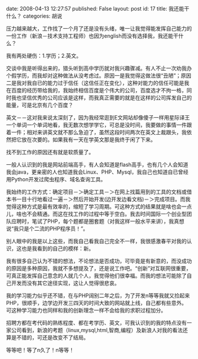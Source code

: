 date: 2008-04-13 12:27:57
published: False
layout: post
id: 17
title: 我还能干什么？
categories: 胡说

压力越来越大，工作找了一个月了还是没有头绪，唯一让我觉得能发挥自己能力的一份工作（新浪－技术支持工程师）也因为english而没有选择我，我还能干什么？

我有两处硬伤：1.学历；2.英文。

交谈中我是听得出来的，猎头听到高中学历就对我兴趣骤减。有人不止一次劝我办个假学历，而我却对这种做法从没考虑过。原因一是我觉得这做法很“丑陋”；原因二是我对我自已的能力过于信任（这信任正在变化），这种对能力的信任可能是我在百度的经历带给我的，我始终相信百度是个伟大的公司，百度选才不拘一格，同时我也坚信优秀的公司应该是这样，而我真正需要的就是在这样的公司挥发自己的能量，可是北京有几个百度？

英文－－这对我来说太深刻了，因为我经常逛到E文网站却像傻子一样用星际译王一个单词一个单词地看，我无数次想学学它，可总是没时间，我要做的事情一件跟着一件；相对来讲英文就不那么急迫了，虽然这段时间两次在英文上裁跟头，我依然把它放在次要的。如果我有一天在学英文那是我终于闲了下来。

找不到工作的原因还有就是软质量了。

一般人认识到的我是网站前端高手，有人会知道是flash高手，也有几个人会知道我会java，更亲密的人也知道我会Linux、PHP、Mysql，我自己也知道自已曾经用Python开发过爬虫程序、域名查询工具。

我始终的工作方式：确定项目－＞确定工具－＞在网上找篇用到的工具的文档或借本书一目十行地看过一遍－＞然后开始开发(边开发边看文档)－＞完成项目。而我觉得这种方式是最有效率的，缩短了学习周期。可这种方式的结果就是啥也会一点儿，啥也不会精通。而这在找工作的过程中等于空白。我去时间国际一个创业型团队应聘时，笔试了PHP，每个题都是圈套题（对我这样一般水平来讲），我真想说“我只是个二流的PHP程序员！”。

别人眼中的我是以上这些，而我自己看我自己完全不一样，我很感激春平对我的认识，这也是我看到的自己的模样：新。

我有很多自己认为不错的想法，不论想法是否成功，可毕竟是有新意的，而没成功的原因是多种原因，我就不多想提及了，还是说工作吧。“创新”对互联网很重要，可真正能发挥自己意念的人就几个人，我觉得他们很幸福。而我的想法可能除了自己开发而没有其它途径实现，这让人觉得很悲哀。

我的学习能力似乎还不错，在与PHP阔别二年之后，为了开发n等等我就又捡起来PHP，很顺手，边学边开发三四天的时间大致的网站就上线，自己都有些意外。可这种学习能力也同样和我的创新理念一样不会给我的求职过程加分。

招聘方都在考代码的熟练程度、都在考学历、英文，可我认识到的我的特点没有一家公司看到，新浪的考题（linux,mysql,html,智商,编程）及新浪人对我的看法还算是不错的，可还是改变不了结局。

等等吧！等了n久了！n等等！
